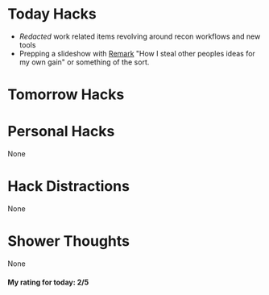 # Today Hacks
- *Redacted* work related items revolving around recon workflows and new tools
- Prepping a slideshow with [Remark](https://github.com/gnab/remark) "How I steal other peoples ideas for my own gain" or something of the sort.

# Tomorrow Hacks


# Personal Hacks
None

# Hack Distractions
None

# Shower Thoughts
None

#### My rating for today: 2/5
